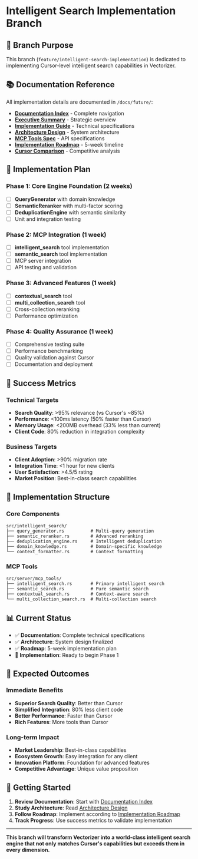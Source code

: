 # Intelligent Search Implementation Branch

## 🎯 **Branch Purpose**

This branch (`feature/intelligent-search-implementation`) is dedicated to implementing Cursor-level intelligent search capabilities in Vectorizer.

## 📚 **Documentation Reference**

All implementation details are documented in `/docs/future/`:

- **[Documentation Index](./docs/future/INTELLIGENT_SEARCH_DOCUMENTATION_INDEX.md)** - Complete navigation
- **[Executive Summary](./docs/future/INTELLIGENT_SEARCH_EXECUTIVE_SUMMARY.md)** - Strategic overview
- **[Implementation Guide](./docs/future/INTELLIGENT_SEARCH_IMPLEMENTATION.md)** - Technical specifications
- **[Architecture Design](./docs/future/INTELLIGENT_SEARCH_ARCHITECTURE.md)** - System architecture
- **[MCP Tools Spec](./docs/future/MCP_INTELLIGENT_TOOLS_SPEC.md)** - API specifications
- **[Implementation Roadmap](./docs/future/INTELLIGENT_SEARCH_ROADMAP.md)** - 5-week timeline
- **[Cursor Comparison](./docs/future/CURSOR_COMPARISON_ANALYSIS.md)** - Competitive analysis

## 🚀 **Implementation Plan**

### **Phase 1: Core Engine Foundation (2 weeks)**
- [ ] **QueryGenerator** with domain knowledge
- [ ] **SemanticReranker** with multi-factor scoring
- [ ] **DeduplicationEngine** with semantic similarity
- [ ] Unit and integration testing

### **Phase 2: MCP Integration (1 week)**
- [ ] **intelligent_search** tool implementation
- [ ] **semantic_search** tool implementation
- [ ] MCP server integration
- [ ] API testing and validation

### **Phase 3: Advanced Features (1 week)**
- [ ] **contextual_search** tool
- [ ] **multi_collection_search** tool
- [ ] Cross-collection reranking
- [ ] Performance optimization

### **Phase 4: Quality Assurance (1 week)**
- [ ] Comprehensive testing suite
- [ ] Performance benchmarking
- [ ] Quality validation against Cursor
- [ ] Documentation and deployment

## 🎯 **Success Metrics**

### **Technical Targets**
- **Search Quality**: >95% relevance (vs Cursor's ~85%)
- **Performance**: <100ms latency (50% faster than Cursor)
- **Memory Usage**: <200MB overhead (33% less than current)
- **Client Code**: 80% reduction in integration complexity

### **Business Targets**
- **Client Adoption**: >90% migration rate
- **Integration Time**: <1 hour for new clients
- **User Satisfaction**: >4.5/5 rating
- **Market Position**: Best-in-class search capabilities

## 🔧 **Implementation Structure**

### **Core Components**
```
src/intelligent_search/
├── query_generator.rs          # Multi-query generation
├── semantic_reranker.rs        # Advanced reranking
├── deduplication_engine.rs     # Intelligent deduplication
├── domain_knowledge.rs         # Domain-specific knowledge
└── context_formatter.rs        # Context formatting
```

### **MCP Tools**
```
src/server/mcp_tools/
├── intelligent_search.rs       # Primary intelligent search
├── semantic_search.rs          # Pure semantic search
├── contextual_search.rs        # Context-aware search
└── multi_collection_search.rs  # Multi-collection search
```

## 📊 **Current Status**

- ✅ **Documentation**: Complete technical specifications
- ✅ **Architecture**: System design finalized
- ✅ **Roadmap**: 5-week implementation plan
- 🔄 **Implementation**: Ready to begin Phase 1

## 🎉 **Expected Outcomes**

### **Immediate Benefits**
- **Superior Search Quality**: Better than Cursor
- **Simplified Integration**: 80% less client code
- **Better Performance**: Faster than Cursor
- **Rich Features**: More tools than Cursor

### **Long-term Impact**
- **Market Leadership**: Best-in-class capabilities
- **Ecosystem Growth**: Easy integration for any client
- **Innovation Platform**: Foundation for advanced features
- **Competitive Advantage**: Unique value proposition

## 🚀 **Getting Started**

1. **Review Documentation**: Start with [Documentation Index](./docs/future/INTELLIGENT_SEARCH_DOCUMENTATION_INDEX.md)
2. **Study Architecture**: Read [Architecture Design](./docs/future/INTELLIGENT_SEARCH_ARCHITECTURE.md)
3. **Follow Roadmap**: Implement according to [Implementation Roadmap](./docs/future/INTELLIGENT_SEARCH_ROADMAP.md)
4. **Track Progress**: Use success metrics to validate implementation

---

**This branch will transform Vectorizer into a world-class intelligent search engine that not only matches Cursor's capabilities but exceeds them in every dimension.**

